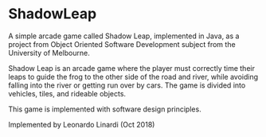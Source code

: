 # ShadowLeap
A simple arcade game called Shadow Leap, implemented in Java, as a project from Object Oriented Software Development subject from the University of Melbourne.

Shadow Leap is an arcade game where the player must correctly time their leaps to guide the frog to the other side of the road and river, while avoiding falling into the river or getting run over by cars. The game is divided into vehicles, tiles, and rideable objects.

This game is implemented with software design principles.

Implemented by Leonardo Linardi (Oct 2018)
